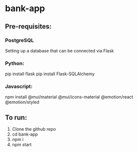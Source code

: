 # bank-app

## Pre-requisites:

### PostgreSQL

Setting up a database that can be connected via Flask

### Python:

pip install flask
pip install Flask-SQLAlchemy

### Javascript:

npm install @mui/material @mui/icons-material @emotion/react @emotion/styled

## To run:

1. Clone the github repo
2. cd bank-app
3. npm i
4. npm start
